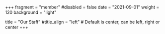 +++
fragment = "member"
#disabled = false
date = "2021-09-01"
weight = 120
background = "light"

title = "Our Staff"
#title_align = "left" # Default is center, can be left, right or center
+++
